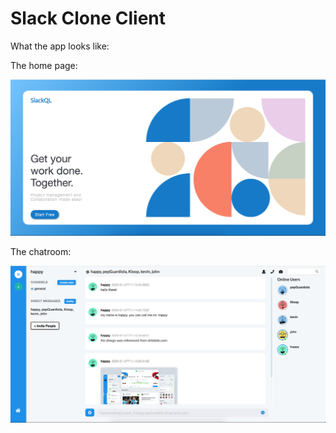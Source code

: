 # Slack Clone Client

What the app looks like:

The home page:

![Prototype](./src/images/landing.png)

The chatroom:

![Prototype](./src/images/view-team.png)
